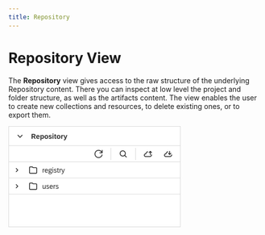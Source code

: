 ```yaml
---
title: Repository
---
```


Repository View
===

The **Repository** view gives access to the raw structure of the underlying Repository content.
There you can inspect at low level the project and folder structure, as well as the artifacts content.
The view enables the user to create new collections and resources, to delete existing ones, or to export them.

![Repository view](../../../images/ide_view_repository.png)